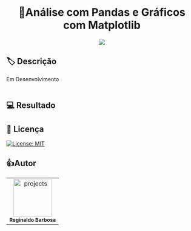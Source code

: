 <h1 align="center">🐼Análise com Pandas e Gráficos com Matplotlib</h1>

<p align="center">
<img src="http://img.shields.io/static/v1?label=STATUS&message=EM%20DESENVOLVIMENTO&color=GREEN&style=for-the-badge"/>
</p>
 
 
 
 
## 🏷 Descrição 

<p align="justify">
Em Desenvolvimento
<br />
   
<br />

</p>


## 💻 Resultado

<p align="center"><a href="#" target="_blank"></a></p>

## 📌 Licença

[![License: MIT](https://img.shields.io/badge/License-MIT-yellow.svg)](https://github.com/Reginaldo-projects/Portfolio-Reginaldo-Projects/blob/main/LICENSE)



## 👍Autor

<table>
  <tr>
    <td align="center">
      <a href="https://github.com/Reginaldo-projects">
        <img src="https://avatars.githubusercontent.com/u/112530481" width="100px;" alt="projects"/><br>
        <sub>
          <b>Reginaldo Barbosa</b>
        </sub>
      </a>
    </td>
  </tr>
</table>
